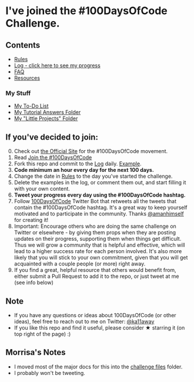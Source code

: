 # I've joined the #100DaysOfCode Challenge.

## Contents
* [Rules](https://github.com/morrisa-n/100-days-of-code/blob/master/challenge-files/rules.md)
* [Log - click here to see my progress](log.md)
* [FAQ](https://github.com/morrisa-n/100-days-of-code/blob/master/challenge-files/FAQ.md)
* [Resources](https://github.com/morrisa-n/100-days-of-code/blob/master/challenge-files/resources.md)

### My Stuff
* [My To-Do List](to-do-list.md)
* [My Tutorial Answers Folder](https://github.com/morrisa-n/100-days-of-code/tree/master/tutorial-answers)
* [My "Little Projects" Folder](https://github.com/morrisa-n/Little-Projects)

## If you've decided to join:
0. Check out [the Official Site](http://100daysofcode.com/) for the #100DaysOfCode movement.
1. Read [Join the #100DaysOfCode](https://medium.freecodecamp.com/join-the-100daysofcode-556ddb4579e4)
2. Fork this repo and commit to the [Log](log.md) daily. [Example](https://github.com/Kallaway/100-days-kallaway-log).
3. **Code minimum an hour every day for the next 100 days.**
4. Change the date in [Rules](rules.md) to the day you've started the challenge.
5. Delete the examples in the log, or comment them out, and start filling it with your own content.
6. **Tweet your progress every day using the #100DaysOfCode hashtag.**
7. Follow [100DaysOfCode](https://twitter.com/_100DaysOfCode) Twitter Bot that retweets all the tweets that contain the #100DaysOfCode hashtag. It's a great way to keep yourself motivated and to participate in the community. Thanks [@amanhimself](https://twitter.com/amanhimself) for creating it!
8. Important: Encourage others who are doing the same challenge on Twitter or elsewhere - by giving them props when they are posting updates on their progress, supporting them when things get difficult. Thus we will grow a community that is helpful and effective, which will lead to a higher success rate for each person involved. It's also more likely that you will stick to your own commitment, given that you will get acquainted with a couple people (or more) right away.
9. If you find a great, helpful resource that others would benefit from, either submit a Pull Request to add it to the repo, or just tweet at me (see info below)

## Note
* If you have any questions or ideas about 100DaysOfCode (or other ideas), feel free to reach out to me on Twitter: [@ka11away](https://twitter.com/ka11away)
* If you like this repo and find it useful, please consider &#9733; starring it (on top right of the page) :)

## Morrisa's Notes
* I moved most of the major docs for this into the [challenge files](https://github.com/morrisa-n/100-days-of-code/tree/master/challenge-files) folder.
* I probably won't be tweeting.
